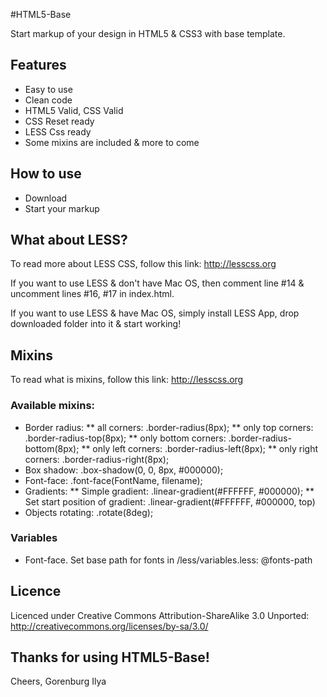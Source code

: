 #HTML5-Base

Start markup of your design in HTML5 & CSS3 with base template.

## Features

* Easy to use
* Clean code
* HTML5 Valid, CSS Valid
* CSS Reset ready
* LESS Css ready
* Some mixins are included & more to come

## How to use

* Download
* Start your markup

## What about LESS?

To read more about LESS CSS, follow this link: <http://lesscss.org>

If you want to use LESS & don't have Mac OS, then comment line #14 & uncomment lines #16, #17 in index.html.

If you want to use LESS & have Mac OS, simply install LESS App, drop downloaded folder into it & start working!

## Mixins

To read what is mixins, follow this link:  <http://lesscss.org>

### Available mixins:

* Border radius:
** all corners: .border-radius(8px);
** only top corners: .border-radius-top(8px);
** only bottom corners: .border-radius-bottom(8px);
** only left corners: .border-radius-left(8px);
** only right corners: .border-radius-right(8px);
* Box shadow: .box-shadow(0, 0, 8px, #000000);
* Font-face: .font-face(FontName, filename);
* Gradients:
** Simple gradient: .linear-gradient(#FFFFFF, #000000);
** Set start position of gradient: .linear-gradient(#FFFFFF, #000000, top)
* Objects rotating: .rotate(8deg);

### Variables

* Font-face. Set base path for fonts in /less/variables.less: @fonts-path

## Licence

Licenced under Creative Commons Attribution-ShareAlike 3.0 Unported: <http://creativecommons.org/licenses/by-sa/3.0/>

## Thanks for using HTML5-Base!

Cheers,
Gorenburg Ilya
